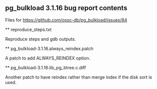 
pg_bulkload 3.1.16 bug report contents
--------------------------------------

Files for https://github.com/ossc-db/pg_bulkload/issues/84

** reproduce_steps.txt

Reproduce steps and gdb outputs.

** pg_bulkload-3.1.16.always_reindex.patch

A patch to add ALWAYS_REINDEX option.

** pg_bulkload-3.1.16.lib_pg_btree.c.diff

Another patch to have reindex rather than merge index if the disk sort is used.

